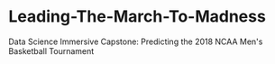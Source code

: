 # Leading-The-March-To-Madness
Data Science Immersive Capstone: Predicting the 2018 NCAA Men's Basketball Tournament
